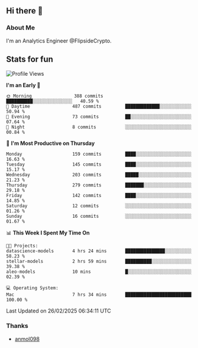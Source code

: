 ## Hi there 👋

### About Me

I'm an Analytics Engineer @FlipsideCrypto.
  
## Stats for fun


<!--START_SECTION:waka-->
![Profile Views](http://img.shields.io/badge/Profile%20Views-0-blue)

**I'm an Early 🐤** 

```text
🌞 Morning                388 commits         ██████████░░░░░░░░░░░░░░░   40.59 % 
🌆 Daytime                487 commits         █████████████░░░░░░░░░░░░   50.94 % 
🌃 Evening                73 commits          ██░░░░░░░░░░░░░░░░░░░░░░░   07.64 % 
🌙 Night                  8 commits           ░░░░░░░░░░░░░░░░░░░░░░░░░   00.84 % 
```
📅 **I'm Most Productive on Thursday** 

```text
Monday                   159 commits         ████░░░░░░░░░░░░░░░░░░░░░   16.63 % 
Tuesday                  145 commits         ████░░░░░░░░░░░░░░░░░░░░░   15.17 % 
Wednesday                203 commits         █████░░░░░░░░░░░░░░░░░░░░   21.23 % 
Thursday                 279 commits         ███████░░░░░░░░░░░░░░░░░░   29.18 % 
Friday                   142 commits         ████░░░░░░░░░░░░░░░░░░░░░   14.85 % 
Saturday                 12 commits          ░░░░░░░░░░░░░░░░░░░░░░░░░   01.26 % 
Sunday                   16 commits          ░░░░░░░░░░░░░░░░░░░░░░░░░   01.67 % 
```


📊 **This Week I Spent My Time On** 

```text
🐱‍💻 Projects: 
datascience-models       4 hrs 24 mins       ███████████████░░░░░░░░░░   58.23 % 
stellar-models           2 hrs 59 mins       ██████████░░░░░░░░░░░░░░░   39.38 % 
aleo-models              10 mins             █░░░░░░░░░░░░░░░░░░░░░░░░   02.39 % 

💻 Operating System: 
Mac                      7 hrs 34 mins       █████████████████████████   100.00 % 
```


 Last Updated on 26/02/2025 06:34:11 UTC
<!--END_SECTION:waka-->

### Thanks
 - [anmol098](https://github.com/anmol098/waka-readme-stats/)
  
